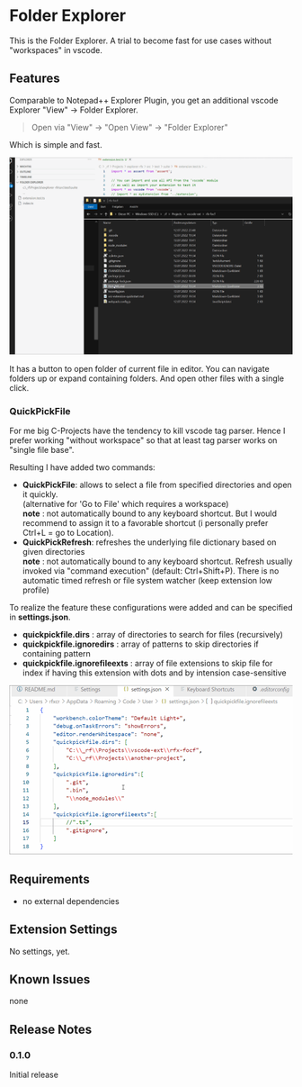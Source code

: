 # Folder Explorer

This is the Folder Explorer.
A trial to become fast for use cases without "workspaces" in vscode.

## Features

Comparable to Notepad++ Explorer Plugin, you get an additional vscode
Explorer "View" -> Folder Explorer.

> Open via "View" -> "Open View" -> "Folder Explorer"

Which is simple and fast.

![Folder Explorer in action](images/folderexplorer.gif "Folder Explorer in action")

It has a button to open folder of current file in editor.
You can navigate folders up or expand containing folders.
And open other files with a single click.

### QuickPickFile

For me big C-Projects have the tendency to kill vscode tag parser.
Hence I prefer working "without workspace" so that at least tag parser works on "single file base".

Resulting I have added two commands:
- **QuickPickFile**: allows to select a file from specified directories and open it quickly.  
                  (alternative for 'Go to File' which requires a workspace)  
    **note** : not automatically bound to any keyboard shortcut. But I would recommend to assign it to a favorable shortcut (i personally prefer Ctrl+L = go to Location).                 
- **QuickPickRefresh**: refreshes the underlying file dictionary based on given directories  
    **note** : not automatically bound to any keyboard shortcut.
     Refresh usually invoked via "command execution" (default: Ctrl+Shift+P).
     There is no automatic timed refresh or file system watcher
     (keep extension low profile)

To realize the feature these configurations were added and can be specified in **settings.json**.
- **quickpickfile.dirs** : array of directories to search for files (recursively)
- **quickpickfile.ignoredirs** : array of patterns to skip directories if containing pattern
- **quickpickfile.ignorefileexts** : array of file extensions to skip file for index if having this extension
    with dots and by intension case-sensitive

![QuickPickFile in action](images/quickpickfile.gif "QuickPickFile in action")

## Requirements

- no external dependencies

## Extension Settings

No settings, yet.

## Known Issues

none
## Release Notes

### 0.1.0

Initial release

